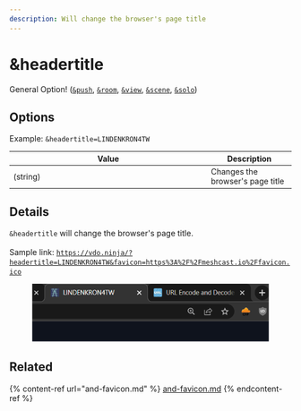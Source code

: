 ```yaml
---
description: Will change the browser's page title
---
```


# \&headertitle

General Option! ([`&push`](../../source-settings/push.md), [`&room`](../../general-settings/room.md), [`&view`](../view-parameters/view.md), [`&scene`](../view-parameters/scene.md), [`&solo`](../mixer-scene-parameters/and-solo.md))

## Options

Example: `&headertitle=LINDENKRON4TW`

<table><thead><tr><th width="339">Value</th><th>Description</th></tr></thead><tbody><tr><td>(string)</td><td>Changes the browser's page title</td></tr></tbody></table>

## Details

`&headertitle` will change the browser's page title.\
\
Sample link: [`https://vdo.ninja/?headertitle=LINDENKRON4TW&favicon=https%3A%2F%2Fmeshcast.io%2Ffavicon.ico`](https://vdo.ninja/?headertitle=LINDENKRON4TW\&favicon=https%3A%2F%2Fmeshcast.io%2Ffavicon.ico)

<div align="left">

<figure><img src="../../.gitbook/assets/image (181).png" alt=""><figcaption></figcaption></figure>

</div>

## Related

{% content-ref url="and-favicon.md" %}
[and-favicon.md](and-favicon.md)
{% endcontent-ref %}

